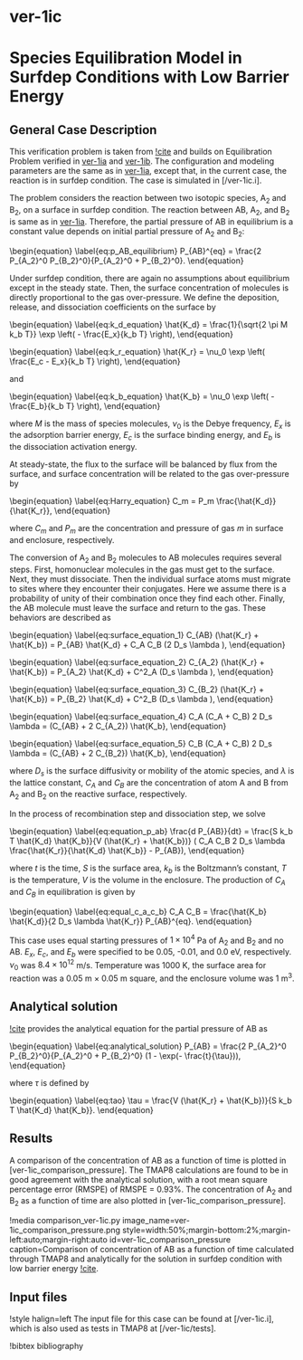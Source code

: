 # ver-1ic

# Species Equilibration Model in Surfdep Conditions with Low Barrier Energy

## General Case Description

This verification problem is taken from [!cite](ambrosek2008verification) and builds on Equilibration Problem verified in [ver-1ia](ver-1ia.md) and [ver-1ib](ver-1ib.md). The configuration and modeling parameters are the same as in [ver-1ia](ver-1ia.md), except that, in the current case, the reaction is in surfdep condition. The case is simulated in [/ver-1ic.i].

The problem considers the reaction between two isotopic species, A$_2$ and B$_2$, on a surface in surfdep condition. The reaction between AB, A$_2$, and B$_2$ is same as in [ver-1ia](ver-1ia.md). Therefore, the partial pressure of AB in equilibrium is a constant value depends on initial partial pressure of A$_2$ and B$_2$:

\begin{equation}
\label{eq:p_AB_equilibrium}
P_{AB}^{eq} = \frac{2 P_{A_2}^0 P_{B_2}^0}{P_{A_2}^0 + P_{B_2}^0}.
\end{equation}

Under surfdep condition, there are again no assumptions about equilibrium except in the steady state. Then, the surface concentration of molecules is directly proportional to the gas over-pressure. We define the deposition, release, and dissociation coefficients on the surface by

\begin{equation}
\label{eq:k_d_equation}
\hat{K_d} = \frac{1}{\sqrt{2 \pi M k_b T}} \exp \left( - \frac{E_x}{k_b T} \right),
\end{equation}

\begin{equation}
\label{eq:k_r_equation}
\hat{K_r} = \nu_0 \exp \left( \frac{E_c - E_x}{k_b T} \right),
\end{equation}

and

\begin{equation}
\label{eq:k_b_equation}
\hat{K_b} = \nu_0 \exp \left( - \frac{E_b}{k_b T} \right),
\end{equation}

where $M$ is the mass of species molecules, $\nu_0$ is the Debye frequency, $E_x$ is the adsorption barrier energy, $E_c$ is the surface binding energy, and $E_b$ is the dissociation activation energy.

At steady-state, the flux to the surface will be balanced by flux from the surface, and surface concentration will be related to the gas over-pressure by

\begin{equation}
\label{eq:Harry_equation}
C_m = P_m \frac{\hat{K_d}}{\hat{K_r}},
\end{equation}

where $C_m$ and $P_m$ are the concentration and pressure of gas $m$ in surface and enclosure, respectively.

The conversion of A$_2$ and B$_2$ molecules to AB molecules requires several steps. First, homonuclear molecules in the gas must get to the surface. Next, they must dissociate. Then the individual surface atoms must migrate to sites where they encounter their conjugates. Here we assume there is a probability of unity of their combination once they find each other. Finally, the AB molecule must leave the surface and return to the gas. These behaviors are described as

\begin{equation}
\label{eq:surface_equation_1}
C_{AB} (\hat{K_r} + \hat{K_b}) = P_{AB} \hat{K_d} + C_A C_B (2 D_s \lambda ),
\end{equation}

\begin{equation}
\label{eq:surface_equation_2}
C_{A_2} (\hat{K_r} + \hat{K_b}) = P_{A_2} \hat{K_d} + C^2_A (D_s \lambda ),
\end{equation}

\begin{equation}
\label{eq:surface_equation_3}
C_{B_2} (\hat{K_r} + \hat{K_b}) = P_{B_2} \hat{K_d} + C^2_B (D_s \lambda ),
\end{equation}

\begin{equation}
\label{eq:surface_equation_4}
C_A (C_A + C_B) 2 D_s \lambda = (C_{AB} + 2 C_{A_2}) \hat{K_b},
\end{equation}

\begin{equation}
\label{eq:surface_equation_5}
C_B (C_A + C_B) 2 D_s \lambda = (C_{AB} + 2 C_{B_2}) \hat{K_b},
\end{equation}

where $D_s$ is the surface diffusivity or mobility of the atomic species, and $\lambda$ is the lattice constant, $C_A$ and $C_B$ are the concentration of atom A and B from A$_2$ and B$_2$ on the reactive surface, respectively.

In the process of recombination step and dissociation step, we solve

\begin{equation}
\label{eq:equation_p_ab}
\frac{d P_{AB}}{dt} = \frac{S k_b T \hat{K_d} \hat{K_b}}{V (\hat{K_r} + \hat{K_b})} ( C_A C_B 2 D_s \lambda \frac{\hat{K_r}}{\hat{K_d} \hat{K_b}} - P_{AB}),
\end{equation}

where $t$ is the time, $S$ is the surface area, $k_b$ is the Boltzmann’s constant, $T$ is the temperature, $V$ is the volume in the enclosure. The production of $C_A$ and $C_B$ in equilibration is given by

\begin{equation}
\label{eq:equal_c_a_c_b}
C_A C_B = \frac{\hat{K_b} \hat{K_d}}{2 D_s \lambda \hat{K_r}} P_{AB}^{eq}.
\end{equation}

This case uses equal starting pressures of $1 \times 10^{4}$ Pa of A$_2$ and B$_2$ and no AB. $E_x$, $E_c$, and $E_b$ were specified to be 0.05, -0.01, and 0.0 eV, respectively. $\nu_0$ was $8.4 \times 10^{12}$ m/s. Temperature was 1000 K, the surface area for reaction was a 0.05 m $\times$ 0.05 m square, and the enclosure volume was 1 m$^3$.


## Analytical solution

[!cite](ambrosek2008verification) provides the analytical equation for the partial pressure of AB as

\begin{equation}
\label{eq:analytical_solution}
P_{AB}  = \frac{2 P_{A_2}^0 P_{B_2}^0}{P_{A_2}^0 + P_{B_2}^0} (1 - \exp(- \frac{t}{\tau})),
\end{equation}

where $\tau$ is defined by

\begin{equation}
\label{eq:tao}
\tau = \frac{V (\hat{K_r} + \hat{K_b})}{S k_b T \hat{K_d} \hat{K_b}}.
\end{equation}

## Results

A comparison of the concentration of AB as a function of time is plotted in [ver-1ic_comparison_pressure]. The TMAP8 calculations are found to be in good agreement with the analytical solution, with a root mean square percentage error (RMSPE) of RMSPE =  0.93%. The concentration of A$_2$ and B$_2$ as a function of time are also plotted in [ver-1ic_comparison_pressure].

!media comparison_ver-1ic.py
       image_name=ver-1ic_comparison_pressure.png
       style=width:50%;margin-bottom:2%;margin-left:auto;margin-right:auto
       id=ver-1ic_comparison_pressure
       caption=Comparison of concentration of AB as a function of time calculated through TMAP8 and analytically for the solution in surfdep condition with low barrier energy [!cite](ambrosek2008verification).

## Input files

!style halign=left
The input file for this case can be found at [/ver-1ic.i], which is also used as tests in TMAP8 at [/ver-1ic/tests].

!bibtex bibliography
